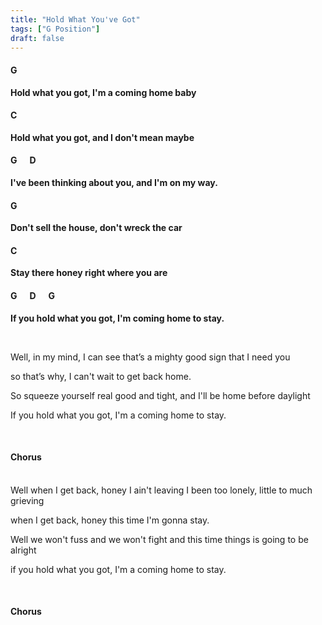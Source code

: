 ```yaml
---
title: "Hold What You've Got"
tags: ["G Position"]
draft: false
---
```


#### G
**Hold what you got, I'm a coming home baby**
#### C
**Hold what you got, and I don't mean maybe**
#### G &nbsp;&nbsp;&nbsp;&nbsp; D
**I've been thinking about you, and I'm on my way.**
#### G
**Don't sell the house, don't wreck the car**
#### C
**Stay there honey right where you are**
#### G &nbsp;&nbsp;&nbsp;&nbsp; D &nbsp;&nbsp;&nbsp;&nbsp; G
**If you hold what you got, I'm coming home to stay.**

<br>

Well, in my mind, I can see that’s a mighty good sign that  I need you

so that’s why, I can't wait to get back home.

So squeeze yourself real good and tight, and I'll be home before daylight

If you hold what you got, I'm a coming home to stay.

<br>

#### Chorus

<br>
Well when I get back, honey I ain't leaving I been too lonely, little to much grieving

when I get back, honey this time I'm gonna stay.

Well we won't fuss and we won't fight and this time things is going to be alright

if you hold what you got, I'm a coming home to stay.

<br>

#### Chorus
